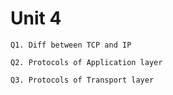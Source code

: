 # Unit 4

    Q1. Diff between TCP and IP

    Q2. Protocols of Application layer

    Q3. Protocols of Transport layer
